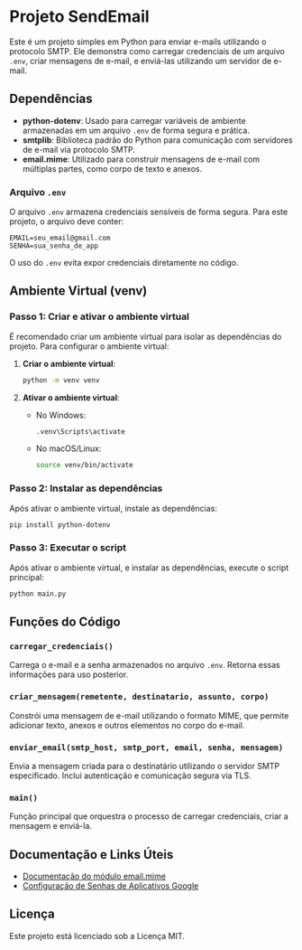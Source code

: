 # Projeto SendEmail

Este é um projeto simples em Python para enviar e-mails utilizando o protocolo SMTP. Ele demonstra como carregar credenciais de um arquivo `.env`, criar mensagens de e-mail, e enviá-las utilizando um servidor de e-mail.

## Dependências

- **python-dotenv**: Usado para carregar variáveis de ambiente armazenadas em um arquivo `.env` de forma segura e prática.
- **smtplib**: Biblioteca padrão do Python para comunicação com servidores de e-mail via protocolo SMTP.
- **email.mime**: Utilizado para construir mensagens de e-mail com múltiplas partes, como corpo de texto e anexos.

### Arquivo `.env`

O arquivo `.env` armazena credenciais sensíveis de forma segura. Para este projeto, o arquivo deve conter:

```
EMAIL=seu_email@gmail.com
SENHA=sua_senha_de_app
```

O uso do `.env` evita expor credenciais diretamente no código.

## Ambiente Virtual (venv)

### Passo 1: Criar e ativar o ambiente virtual

É recomendado criar um ambiente virtual para isolar as dependências do projeto. Para configurar o ambiente virtual:

1. **Criar o ambiente virtual**:
   ```bash
   python -m venv venv
   ```

2. **Ativar o ambiente virtual**:
   - No Windows:
     ```bash
     .venv\Scripts\activate
     ```
   - No macOS/Linux:
     ```bash
     source venv/bin/activate
     ```

### Passo 2: Instalar as dependências

Após ativar o ambiente virtual, instale as dependências:
```bash
pip install python-dotenv
```

### Passo 3: Executar o script

Após ativar o ambiente virtual, e instalar as dependências, execute o script principal:
```bash
python main.py
```

## Funções do Código

### `carregar_credenciais()`

Carrega o e-mail e a senha armazenados no arquivo `.env`. Retorna essas informações para uso posterior.

### `criar_mensagem(remetente, destinatario, assunto, corpo)`

Constrói uma mensagem de e-mail utilizando o formato MIME, que permite adicionar texto, anexos e outros elementos no corpo do e-mail.

### `enviar_email(smtp_host, smtp_port, email, senha, mensagem)`

Envia a mensagem criada para o destinatário utilizando o servidor SMTP especificado. Inclui autenticação e comunicação segura via TLS.

### `main()`

Função principal que orquestra o processo de carregar credenciais, criar a mensagem e enviá-la.

## Documentação e Links Úteis

- [Documentação do módulo email.mime](https://docs.python.org/3/library/email.mime.html)
- [Configuração de Senhas de Aplicativos Google](https://myaccount.google.com/apppasswords)

## Licença

Este projeto está licenciado sob a Licença MIT.
